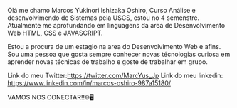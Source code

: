 Olá me chamo Marcos Yukinori Ishizaka Oshiro, Curso Análise e desenvolvimendo de Sistemas pela USCS, estou no 4 semenstre.
Atualmente me aprofundando em linguagens da area de Desenvolvimento Web HTML, CSS e JAVASCRIPT.

Estou a procura de um estagio na area do Desenvolvimento Web e afins. Sou uma pessoa que gosta sempre conhecer novas técnologias 
curiosa em aprender novas técnicas de trabalho e goste de trabalhar em grupo.


Link do meu Twitter:https://twitter.com/MarcYus_Jp
Link do meu linkedin: https://www.linkedin.com/in/marcos-oshiro-987a15180/

VAMOS NOS CONECTAR!!🌐🖥️
<!--
**marcososhiro1/marcososhiro1** is a ✨ _special_ ✨ repository because its `README.md` (this file) appears on your GitHub profile.

Here are some ideas to get you started:

- 🔭 I’m currently working on ...
- 🌱 I’m currently learning ...
- 👯 I’m looking to collaborate on ...
- 🤔 I’m looking for help with ...
- 💬 Ask me about ...
- 📫 How to reach me: ...
- 😄 Pronouns: ...
- ⚡ Fun fact: ...
-->
